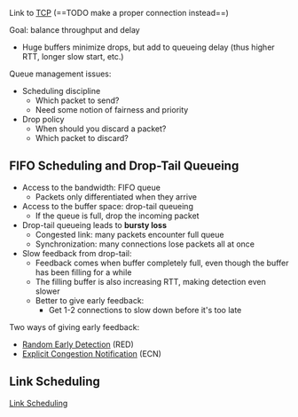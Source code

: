 Link to [TCP](TCP/TCP.md) (==TODO make a proper connection instead==)

Goal: balance throughput and delay
- Huge buffers minimize drops, but add to queueing delay (thus higher RTT, longer slow start, etc.)

Queue management issues:
- Scheduling discipline
	- Which packet to send?
	- Need some notion of fairness and priority
- Drop policy
	- When should you discard a packet?
	- Which packet to discard?

## FIFO Scheduling and Drop-Tail Queueing

- Access to the bandwidth: FIFO queue
	- Packets only differentiated when they arrive
- Access to the buffer space: drop-tail queueing
	- If the queue is full, drop the incoming packet
- Drop-tail queueing leads to **bursty loss**
	- Congested link: many packets encounter full queue
	- Synchronization: many connections lose packets all at once
- Slow feedback from drop-tail:
	- Feedback comes when buffer completely full, even though the buffer has been filling for a while
	- The filling buffer is also increasing RTT, making detection even slower
	- Better to give early feedback:
		- Get 1-2 connections to slow down before it's too late

Two ways of giving early feedback:
- [Random Early Detection](TCP/Queue%20Management/RED.md) (RED)
- [Explicit Congestion Notification](TCP/Queue%20Management/ECN.md) (ECN)

## Link Scheduling

[Link Scheduling](TCP/Queue%20Management/Link%20Scheduling.md)

